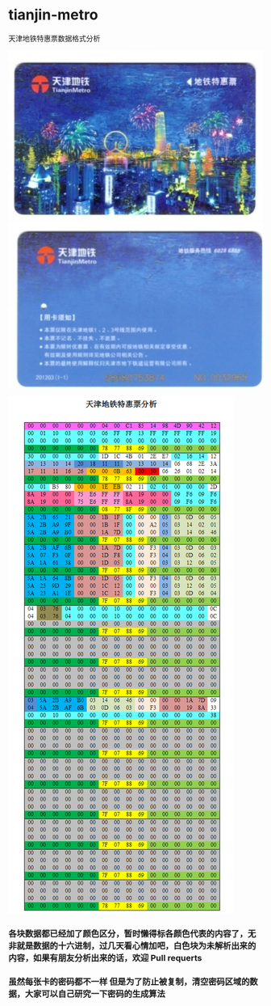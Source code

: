 # tianjin-metro
天津地铁特惠票数据格式分析

![正面](tianjin-metro-A.jpg)
![反面](tianjin-metro-B.jpg)

![数据格式](tianjin-metro.png)

### 各块数据都已经加了颜色区分，暂时懒得标各颜色代表的内容了，无非就是数据的十六进制，过几天看心情加吧，白色块为未解析出来的内容，如果有朋友分析出来的话，欢迎 Pull requerts
### 虽然每张卡的密码都不一样 但是为了防止被复制，清空密码区域的数据，大家可以自己研究一下密码的生成算法
